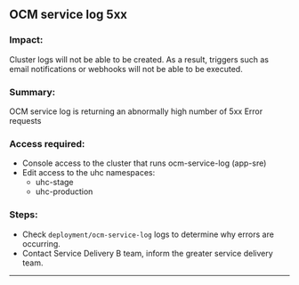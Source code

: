 ## OCM service log 5xx

### Impact:

Cluster logs will not be able to be created.
As a result, triggers such as email notifications or webhooks will not be able to be executed.

### Summary:

OCM service log is returning an abnormally high number of 5xx Error requests

### Access required:

- Console access to the cluster that runs ocm-service-log (app-sre)
- Edit access to the uhc namespaces:
  - uhc-stage
  - uhc-production

### Steps:

- Check `deployment/ocm-service-log` logs to determine why errors are occurring.
- Contact Service Delivery B team, inform the greater service delivery team.

---
